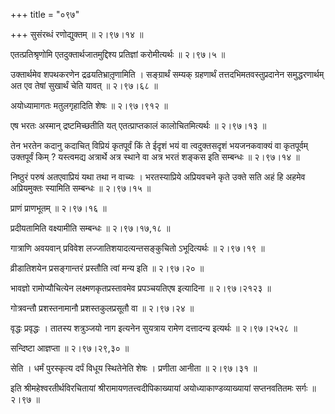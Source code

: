 +++
title = "०९७"

+++
सुसंरब्धं रणोद्युक्तम्  ॥  २।९७।१४  ॥   

  

एतत्प्रतिश्रृणोमि एतदुक्तार्थजातमुद्दिश्य प्रतिज्ञां करोमीत्यर्थः  ॥  २।९७।५  ॥   

  

उक्तार्थमेव शपथकरणेन द्रढयतिभ्रातृ़णामिति । सङ्ग्रार्थं सम्यक् ग्रहणार्थं तत्तदभिमतवस्तुप्रदानेन समुद्धरणार्थम् अत एव तेषां सुखार्थं चेति यावत्  ॥  २।९७।६८  ॥   

  

अयोध्यामागतः मतुलगृहादिति शेषः  ॥  २।९७।९१२  ॥   

  

एष भरतः अस्मान् द्रष्टमिच्छतीति यत् एतत्प्राप्तकालं कालोचितमित्यर्थः  ॥  २।९७।१३  ॥   

  

तेन भरतेन कदानु कदाचित् विप्रियं कृतपूर्वं किं ते ईदृशं भयं वा त्वदुक्तसदृशं भयजनकवाक्यं वा कृतपूर्वम् उक्तपूर्वं किम् ? यस्त्वमद्य अत्रार्थे अत्र स्थाने वा अत्र भरतं शङ्कस इति सम्बन्धः  ॥  २।९७।१४  ॥   

  

निष्ठुरं परुषं अतएवाप्रियं यथा तथा न वाच्यः । भरतस्याप्रिये अप्रियवचने कृते उक्ते सति अहं हि अहमेव अप्रियमुक्तः स्यामिति सम्बन्धः  ॥  २।९७।१५  ॥   

  

प्राणं प्राणभूतम्  ॥  २।९७।१६  ॥   

  

प्रदीयतामिति वक्ष्यामीति सम्बन्धः  ॥  २।९७।१७,१८  ॥   

  

गात्राणि अवयवान् प्रविवेश लज्जातिशयादत्यन्तसङ्कुचितो ऽभूदित्यर्थः  ॥  २।९७।१९  ॥   

  

व्रीडातिशयेन प्रसङ्गान्तरं प्रस्तौति त्वां मन्य इति  ॥  २।९७।२०  ॥   

  

भावज्ञो रामोप्यौचित्येन लक्ष्मणकृतप्रस्तावमेव प्रपञ्चयतिएष इत्यादिना  ॥  २।९७।२१२३  ॥   

  

गोत्रवन्तौ प्रशस्तनामानौ प्रशस्तकुलप्रसूतौ वा  ॥  २।९७।२४  ॥   

  

वृद्धः प्रवृद्धः । तातस्य शत्रुञ्जयो नाग इत्यनेन सुयत्राय रामेण दत्तादन्य इत्यर्थः  ॥  २।९७।२५२८  ॥   

  

सन्दिष्टा आज्ञप्ता  ॥  २।९७।२९,३०  ॥   

  

सेति । धर्मं पुरस्कृत्य दर्पं विधूय स्थितेनेति शेषः । प्रणीता आनीता  ॥  २।९७।३१  ॥   

  

इति श्रीमहेश्वरतीर्थविरचितायां श्रीरामायणतत्त्वदीपिकाख्यायां अयोध्याकाण्डव्याख्यायां सप्तनवतितमः सर्गः  ॥  २।९७  ॥   

  

  

